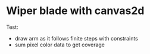 # Wiper blade with canvas2d

Test:
- draw arm as it follows finite steps with constraints
- sum pixel color data to get coverage

